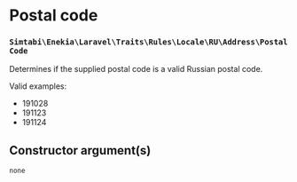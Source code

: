 # Postal code
### `Simtabi\Enekia\Laravel\Traits\Rules\Locale\RU\Address\PostalCode`

Determines if the supplied postal code is a valid Russian postal code.

Valid examples:

- 191028
- 191123
- 191124

## Constructor argument(s)

```php
none
```